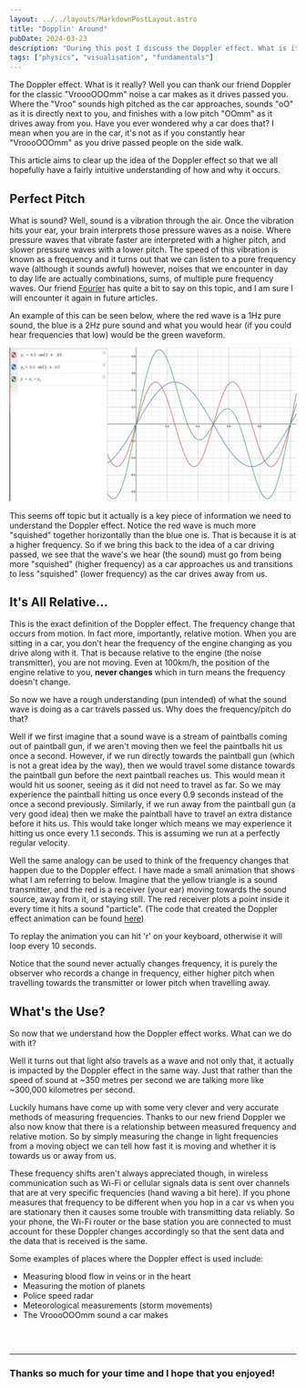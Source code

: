 ```yaml
---
layout: ../../layouts/MarkdownPostLayout.astro
title: "Dopplin' Around"
pubDate: 2024-03-23
description: "During this post I discuss the Doppler effect. What is it? Why should we care? and why cars go VroooOOOmm. There is also a fun animation that gives, I believe, a fairly intuitive understanding of why the Doppler effect occurs."
tags: ["physics", "visualisation", "fundamentals"]
---
```


The Doppler effect. What is it really? Well you can thank our friend Doppler
for the classic "VroooOOOmm" noise a car makes as it drives passed you. Where the
"Vroo" sounds high pitched as the car approaches, sounds "oO" as it is directly
next to you, and finishes with a low pitch "OOmm" as it drives away from you.
Have you ever wondered why a car does that? I mean when you are in the car,
it's not as if you constantly hear "VroooOOOmm" as you drive passed people on the
side walk.

This article aims to clear up the idea of the Doppler effect so that
we all hopefully have a fairly intuitive understanding of how and why it occurs.

## Perfect Pitch

What is sound? Well, sound is a vibration through the air. Once the vibration
hits your ear, your brain interprets those pressure waves as a noise. Where
pressure waves that vibrate faster are interpreted with a higher pitch, and
slower pressure waves with a lower pitch. The speed of this vibration is known
as a frequency and it turns out that we can listen to a pure frequency wave
(although it sounds awful) however, noises that we encounter in day to day life
are actually combinations, sums, of multiple pure frequency waves. Our friend
[Fourier](https://en.wikipedia.org/wiki/Fourier_series) has quite a bit to say
on this topic, and I am sure I will encounter it again in future articles.

An example of this can be seen below, where the red wave is a 1Hz pure sound,
the blue is a 2Hz pure sound and what you would hear (if you could hear
frequencies that low) would be the green waveform.

![An image of multiple sine waves adding together to give one sound](../../assets/01-sine-addition.png)

This seems off topic but it actually is a key piece of information we need to
understand the Doppler effect. Notice the red wave is much more "squished"
together horizontally than the blue one is. That is because it is at a higher
frequency. So if we bring this back to the idea of a car driving passed, we see
that the wave's we hear (the sound) must go from being more "squished" (higher
frequency) as a car approaches us and transitions to less "squished" (lower
frequency) as the car drives away from us.

## It's All Relative...

This is the exact definition of the Doppler effect. The frequency change that
occurs from motion. In fact more, importantly, relative motion. When you are
sitting in a car, you don't hear the frequency of the engine changing as you
drive along with it. That is because relative to the engine (the noise
transmitter), you are not moving. Even at 100km/h, the position of the engine
relative to you, **never changes** which in turn means the frequency doesn't
change.

So now we have a rough understanding (pun intended) of what the sound wave
is doing as a car travels passed us. Why does the frequency/pitch do that?

Well if we first imagine that a sound wave is a stream of paintballs coming out
of paintball gun, if we aren't moving then we feel the paintballs hit us once a
second. However, if we run directly towards the paintball gun (which is not a
great idea by the way), then we would travel some distance towards the
paintball gun before the next paintball reaches us. This would mean it would
hit us sooner, seeing as it did not need to travel as far. So we may experience
the paintball hitting us once every 0.9 seconds instead of the once a second
previously. Similarly, if we run away from the paintball gun (a very good idea)
then we make the paintball have to travel an extra distance before it hits us.
This would take longer which means we may experience it hitting us once every
1.1 seconds. This is assuming we run at a perfectly regular velocity.

Well the same analogy can be used to think of the frequency changes that happen
due to the Doppler effect. I have made a small animation that shows what I am
referring to below. Imagine that the yellow triangle is a sound transmitter,
and the red is a receiver (your ear) moving towards the sound source, away from
it, or staying still. The red receiver plots a point inside it every time it
hits a sound "particle". (The code that created the Doppler effect animation
can be found [here](https://github.com/James-Rhodes/doppl-rs))

<style>
    canvas {
    color: #ececec;
    color-scheme: dark;
    font-family: "Fira Sans", sans-serif;
    font-size: 0.875rem;
    --rem: 16;
    --header-height: 60px;
    --scroll-padding-top: calc(var(--header-height) + 16px);
    --container-padding: 8px;
    box-sizing: border-box;
    -webkit-tap-highlight-color: rgba(0, 0, 0, 0);
    outline: none;
    width: 100% !important;
    height: auto !important;
    border-radius: 10px;
    background: #2b2c2f;
    min-width: 180px;
    min-height: 120px;
    cursor: auto;
    aspect-ratio: 1.77778 / 1;
    }
</style>
<script type="module">
    import init from "/dopplin_around/doppl-rs.js";
// TODO: Replace this with just a gif. 3MB is way too excessive for this
    init().catch((error) => {
    if (
        !error.message.startsWith(
        "Using exceptions for control flow, don't mind me. This isn't actually an error!",
        )
    ) {
        throw error;
    }
    });
</script>

<canvas id="doppl-rs" width="366" height="206" tabindex="0" data-raw-handle="1" alt="An animation of the Doppler Effect" > </canvas>

To replay the animation you can hit 'r' on your keyboard, otherwise it will loop every 10 seconds.

Notice that the sound never actually changes
frequency, it is purely the observer who records a change in frequency, either
higher pitch when travelling towards the transmitter or lower pitch when
travelling away.

## What's the Use?

So now that we understand how the Doppler effect works. What can we do with it?

Well it turns out that light also travels as a wave and not only that, it
actually is impacted by the Doppler effect in the same way. Just that rather
than the speed of sound at ~350 metres per second we are talking more like
~300,000 kilometres per second.

Luckily humans have come up with some very clever and very accurate methods of
measuring frequencies. Thanks to our new friend Doppler we also now know that
there is a relationship between measured frequency and relative motion. So by
simply measuring the change in light frequencies from a moving object we can
tell how fast it is moving and whether it is towards us or away from us.

These frequency shifts aren't always appreciated though, in wireless
communication such as Wi-Fi or cellular signals data is sent over channels that
are at very specific frequencies (hand waving a bit here). If you phone
measures that frequency to be different when you hop in a car vs when you are
stationary then it causes some trouble with transmitting data reliably. So your
phone, the Wi-Fi router or the base station you are connected to must account
for these Doppler changes accordingly so that the sent data and the data that
is received is the same.

Some examples of places where the Doppler effect is used include:

- Measuring blood flow in veins or in the heart
- Measuring the motion of planets
- Police speed radar
- Meteorological measurements (storm movements)
- The VroooOOOmm sound a car makes

<pre>


</pre>

---

### Thanks so much for your time and I hope that you enjoyed!
